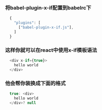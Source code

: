 ### 将babel-plugin-x-if配置到babelrc下
```js
  {
    "plugins": [
      ["babel-plugin-x-if.js"],
    ]
  }
```
### 这样你就可以在react中使用x-if模板语法
```js
  <div x-if={true}>
    hello world
  </div>
```
### 他会帮你装换成下面的格式
```js
  true: <div>
    hello world
  </div>? null
```
